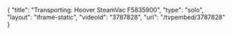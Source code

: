 {
    "title": "Transporting: Hoover SteamVac F5835900",
    "type": "solo",
    "layout": "iframe-static",
    "videoId": "3787828",
    "url": "\/tvpembed\/3787828"
}